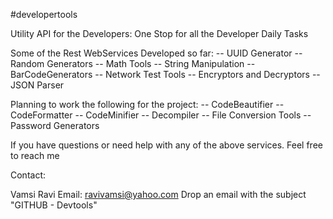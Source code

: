 #developertools

Utility API for the Developers: One Stop for all the Developer Daily Tasks

Some of the Rest WebServices Developed so far: -- UUID Generator -- Random Generators -- Math Tools -- String Manipulation -- BarCodeGenerators -- Network Test Tools -- Encryptors and Decryptors -- JSON Parser

Planning to work the following for the project: -- CodeBeautifier -- CodeFormatter -- CodeMinifier -- Decompiler -- File Conversion Tools -- Password Generators

If you have questions or need help with any of the above services. Feel free to reach me

Contact:

Vamsi Ravi Email: ravivamsi@yahoo.com Drop an email with the subject "GITHUB - Devtools"